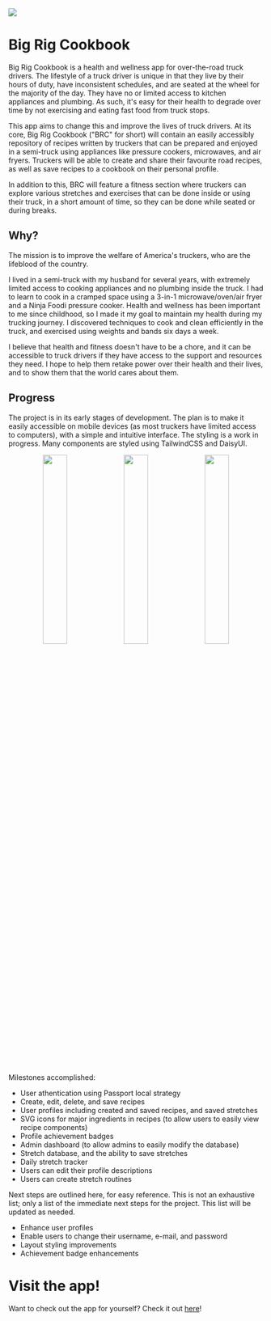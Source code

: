 <img src="https://github.com/devlarabar/big-rig-cookbook/assets/122644200/58bc72c0-96a1-4543-bf02-c6f620cfa8b6">

# Big Rig Cookbook

Big Rig Cookbook is a health and wellness app for over-the-road truck drivers. The lifestyle of a truck driver is unique in that they live by their hours of duty, have inconsistent schedules, and are seated at the wheel for the majority of the day. They have no or limited access to kitchen appliances and plumbing. As such, it's easy for their health to degrade over time by not exercising and eating fast food from truck stops.

This app aims to change this and improve the lives of truck drivers. At its core, Big Rig Cookbook ("BRC" for short) will contain an easily accessibly repository of recipes written by truckers that can be prepared and enjoyed in a semi-truck using appliances like pressure cookers, microwaves, and air fryers. Truckers will be able to create and share their favourite road recipes, as well as save recipes to a cookbook on their personal profile.

In addition to this, BRC will feature a fitness section where truckers can explore various stretches and exercises that can be done inside or using their truck, in a short amount of time, so they can be done while seated or during breaks.

## Why?

The mission is to improve the welfare of America's truckers, who are the lifeblood of the country. 

I lived in a semi-truck with my husband for several years, with extremely limited access to cooking appliances and no plumbing inside the truck. I had to learn to cook in a cramped space using a 3-in-1 microwave/oven/air fryer and a Ninja Foodi pressure cooker. Health and wellness has been important to me since childhood, so I made it my goal to maintain my health during my trucking journey. I discovered techniques to cook and clean efficiently in the truck, and exercised using weights and bands six days a week. 

I believe that health and fitness doesn't have to be a chore, and it can be accessible to truck drivers if they have access to the support and resources they need. I hope to help them retake power over their health and their lives, and to show them that the world cares about them.

## Progress

The project is in its early stages of development. The plan is to make it easily accessible on mobile devices (as most truckers have limited access to computers), with a simple and intuitive interface. The styling is a work in progress. Many components are styled using TailwindCSS and DaisyUI.

<p align="center">
<img src="https://github.com/devlarabar/big-rig-cookbook/assets/122644200/970836bf-4aca-484e-86aa-10adc5f69b01" width="31%">
<img src="https://github.com/devlarabar/big-rig-cookbook/assets/122644200/a549ecbb-b9c8-43ce-8ec2-2a115367130d" width="31%">
<img src="https://github.com/devlarabar/big-rig-cookbook/assets/122644200/8e21a1b5-6938-4d5b-bafc-edbb1ee216be" width="31%">
</p>

Milestones accomplished:
- User athentication using Passport local strategy
- Create, edit, delete, and save recipes
- User profiles including created and saved recipes, and saved stretches
- SVG icons for major ingredients in recipes (to allow users to easily view recipe components)
- Profile achievement badges
- Admin dashboard (to allow admins to easily modify the database)
- Stretch database, and the ability to save stretches
- Daily stretch tracker
- Users can edit their profile descriptions
- Users can create stretch routines

Next steps are outlined here, for easy reference. This is not an exhaustive list; only a list of the immediate next steps for the project. This list will be updated as needed.

- Enhance user profiles
- Enable users to change their username, e-mail, and password
- Layout styling improvements
- Achievement badge enhancements

# Visit the app!

Want to check out the app for yourself? Check it out <a href="https://bigrigcookbook.vercel.app/">here</a>!
